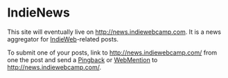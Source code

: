 # IndieNews

This site will eventually live on http://news.indiewebcamp.com. It is a news aggregator for [IndieWeb](http://indiewebcamp.com)-related posts.

To submit one of your posts, link to http://news.indiewebcamp.com/ from one the post and send a [Pingback](http://indiewebcamp.com/pingback) or [WebMention](http://webmention.org) to http://news.indiewebcamp.com/.

